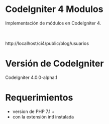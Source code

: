 # CodeIgniter 4 Modulos

Implementación de módulos en CodeIgniter 4.

<br><br>
http://localhost/ci4/public/blog/usuarios

# Versión de CodeIgniter

CodeIgniter 4.0.0-alpha.1

# Requerimientos

- version de PHP 7.1 + 
- con la extensión intl instalada

